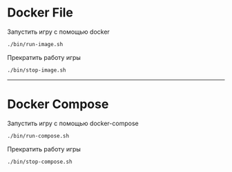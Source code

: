 # Docker File
Запустить игру с помощью docker
```bash
./bin/run-image.sh
```

Прекратить работу игры
```bash
./bin/stop-image.sh
```

---

# Docker Compose
Запустить игру с помощью docker-compose
```bash
./bin/run-compose.sh
```

Прекратить работу игры
```bash
./bin/stop-compose.sh
```